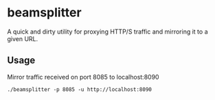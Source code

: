 # beamsplitter

A quick and dirty utility for proxying HTTP/S traffic and mirroring it to a given URL.

## Usage

Mirror traffic received on port 8085 to localhost:8090
```
./beamsplitter -p 8085 -u http://localhost:8090
```


